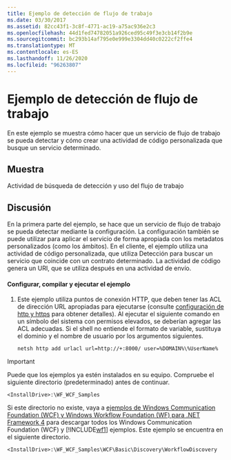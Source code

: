 ```yaml
---
title: Ejemplo de detección de flujo de trabajo
ms.date: 03/30/2017
ms.assetid: 82cc43f1-3c8f-4771-ac19-a75ac936e2c3
ms.openlocfilehash: 44d1fed74782051a926ced95c49f3e3cb14f2b9e
ms.sourcegitcommit: bc293b14af795e0e999e3304dd40c0222cf2ffe4
ms.translationtype: MT
ms.contentlocale: es-ES
ms.lasthandoff: 11/26/2020
ms.locfileid: "96263807"
---
```

# <a name="workflow-discovery-sample"></a>Ejemplo de detección de flujo de trabajo

En este ejemplo se muestra cómo hacer que un servicio de flujo de trabajo se pueda detectar y cómo crear una actividad de código personalizada que busque un servicio determinado.  
  
## <a name="demonstrates"></a>Muestra  

 Actividad de búsqueda de detección y uso del flujo de trabajo  
  
## <a name="discussion"></a>Discusión  

 En la primera parte del ejemplo, se hace que un servicio de flujo de trabajo se pueda detectar mediante la configuración. La configuración también se puede utilizar para aplicar el servicio de forma apropiada con los metadatos personalizados (como los ámbitos). En el cliente, el ejemplo utiliza una actividad de código personalizada, que utiliza Detección para buscar un servicio que coincide con un contrato determinado. La actividad de código genera un URI, que se utiliza después en una actividad de envío.  
  
#### <a name="to-set-up-build-and-run-the-sample"></a>Configurar, compilar y ejecutar el ejemplo  
  
1. Este ejemplo utiliza puntos de conexión HTTP, que deben tener las ACL de dirección URL apropiadas para ejecutarse (consulte [configuración de http y https](../feature-details/configuring-http-and-https.md) para obtener detalles). Al ejecutar el siguiente comando en un símbolo del sistema con permisos elevados, se deberían agregar las ACL adecuadas. Si el shell no entiende el formato de variable, sustituya el dominio y el nombre de usuario por los argumentos siguientes.  
  
    `netsh http add urlacl url=http://+:8000/ user=%DOMAIN%\%UserName%`
  
> [!IMPORTANT]
> Puede que los ejemplos ya estén instalados en su equipo. Compruebe el siguiente directorio (predeterminado) antes de continuar.  
>
> `<InstallDrive>:\WF_WCF_Samples`  
>
> Si este directorio no existe, vaya a [ejemplos de Windows Communication Foundation (WCF) y Windows Workflow Foundation (WF) para .NET Framework 4](https://www.microsoft.com/download/details.aspx?id=21459) para descargar todos los Windows Communication Foundation (WCF) y [!INCLUDE[wf1](../../../../includes/wf1-md.md)] ejemplos. Este ejemplo se encuentra en el siguiente directorio.  
>
> `<InstallDrive>:\WF_WCF_Samples\WCF\Basic\Discovery\WorkflowDiscovery`
